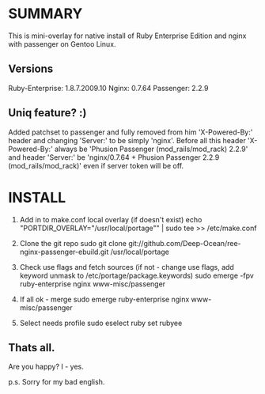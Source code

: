 SUMMARY
=======
This is mini-overlay for native install of Ruby Enterprise Edition and nginx with passenger on Gentoo Linux.

Versions
--------
Ruby-Enterprise: 1.8.7.2009.10
Nginx: 0.7.64
Passenger: 2.2.9

Uniq feature? :)
---------------
Added patchset to passenger and fully removed from him 'X-Powered-By:' header and changing 'Server:' to be simply 'nginx'.
Before all this header 'X-Powered-By:' always be 'Phusion Passenger (mod_rails/mod_rack) 2.2.9' and header 'Server:' be 'nginx/0.7.64 + Phusion Passenger 2.2.9 (mod_rails/mod_rack)' even if server token will be off.

INSTALL
=======
1. Add in to make.conf local overlay (if doesn't exist)
        echo "PORTDIR_OVERLAY=\"/usr/local/portage\"" | sudo tee >> /etc/make.conf

2. Clone the git repo
        sudo git clone git://github.com/Deep-Ocean/ree-nginx-passenger-ebuild.git /usr/local/portage

3. Check use flags and fetch sources (if not - change use flags, add keyword unmask to /etc/portage/package.keywords)
        sudo emerge -fpv ruby-enterprise nginx www-misc/passenger

4. If all ok - merge
        sudo emerge ruby-enterprise nginx www-misc/passenger

5. Select needs profile
        sudo eselect ruby set rubyee

Thats all.
----------
Are you happy? I - yes.



p.s.
Sorry for my bad english.